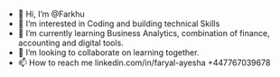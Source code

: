 - 👋 Hi, I’m @Farkhu
- 👀 I’m interested in Coding and building technical Skills
- 🌱 I’m currently learning Business Analytics, combination of finance, accounting and digital tools.
- 💞️ I’m looking to collaborate on learning together.
- 📫 How to reach me linkedin.com/in/faryal-ayesha  +447767039678

<!---
Farkhu/Farkhu is a ✨ special ✨ repository because its `README.md` (this file) appears on your GitHub profile.
You can click the Preview link to take a look at your changes.
--->
